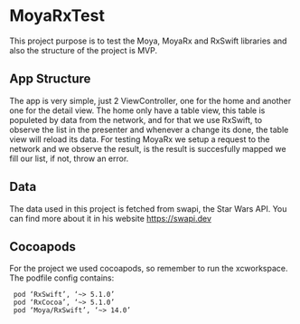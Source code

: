 # MoyaRxTest
This project purpose is to test the Moya, MoyaRx and RxSwift libraries and also the structure of the project is MVP.
 
 ## App Structure
 
 The app is very simple, just 2 ViewController, one for the home and another one for the detail view. The home only have a table view, this table is populeted by data from the network, and for that we use RxSwift, to observe the list in the presenter and whenever a change its done, the table view will reload its data. For testing MoyaRx we setup a request to the network and we observe the result, is the result is succesfully mapped we fill our list, if not, throw an error.
 
 ## Data
 
 The data used in this project is fetched from swapi, the Star Wars API. You can find more about it in his website https://swapi.dev
 
 ## Cocoapods
 
 For the project we used cocoapods, so remember to run the xcworkspace. The podfile config contains:
 
 ```
  pod ‘RxSwift’, ‘~> 5.1.0’
  pod ‘RxCocoa’, ‘~> 5.1.0’
  pod ‘Moya/RxSwift’, ‘~> 14.0’
 ```
